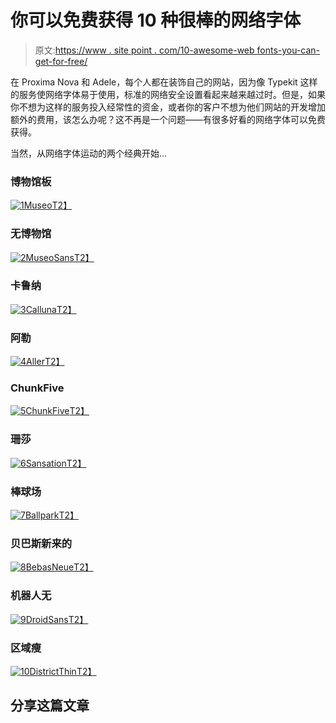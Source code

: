# 你可以免费获得 10 种很棒的网络字体

> 原文:[https://www . site point . com/10-awesome-web fonts-you-can-get-for-free/](https://www.sitepoint.com/10-awesome-webfonts-you-can-get-for-free/)

在 Proxima Nova 和 Adele，每个人都在装饰自己的网站，因为像 Typekit 这样的服务使网络字体易于使用，标准的网络安全设置看起来越来越过时。但是，如果你不想为这样的服务投入经常性的资金，或者你的客户不想为他们网站的开发增加额外的费用，该怎么办呢？这不再是一个问题——有很多好看的网络字体可以免费获得。

当然，从网络字体运动的两个经典开始…

### 博物馆板

[![](../Images/9f60aa935f27a7058dd3c68b63aaac62.png "1Museo")T2】](http://www.fontsquirrel.com/fonts/Museo-Slab)

### 无博物馆

[![](../Images/0825ddba5970a5db73f2c81076f5becf.png "2MuseoSans")T2】](http://www.fontsquirrel.com/fonts/Museo-Sans)

### 卡鲁纳

[![](../Images/f446143ba45a407452c1a3b301702afd.png "3Calluna")T2】](http://www.fontsquirrel.com/fonts/Calluna)

### 阿勒

[![](../Images/bc1e70e4858a8e9c7eac954289e9813b.png "4Aller")T2】](http://www.fontsquirrel.com/fonts/Aller)

### ChunkFive

[![](../Images/098ad4dd76436aa090d3f6f365944be5.png "5ChunkFive")T2】](http://www.fontsquirrel.com/fonts/ChunkFive)

### 珊莎

[![](../Images/8b30a8a87b65030468740b4c883c29e0.png "6Sansation")T2】](http://www.fontsquirrel.com/fonts/Sansation)

### 棒球场

[![](../Images/1dbb95165409fa60cd8f82b608a8a7c7.png "7Ballpark")T2】](http://www.fontsquirrel.com/fonts/Ballpark)

### 贝巴斯新来的

[![](../Images/e11639daec3ab887065d82dee1bc9d58.png "8BebasNeue")T2】](http://www.fontsquirrel.com/fonts/bebas-neue)

### 机器人无

[![](../Images/44f8c31f86402fccf77ad5cbc037800d.png "9DroidSans")T2】](http://www.fontsquirrel.com/fonts/Droid-Sans)

### 区域瘦

[![](../Images/680821667f6aa11e3768b6fa43c8ccd3.png "10DistrictThin")T2】](http://www.fontsquirrel.com/fonts/District-Thin)

## 分享这篇文章
